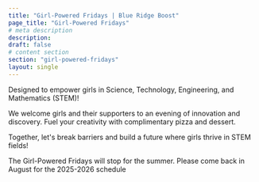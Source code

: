 ```yaml
---
title: "Girl-Powered Fridays | Blue Ridge Boost"
page_title: "Girl-Powered Fridays"
# meta description
description: 
draft: false
# content section
section: "girl-powered-fridays"
layout: single
---
```


 <div class="container">
    <p>Designed to empower girls in Science, Technology, Engineering, and Mathematics (STEM)!</p>
    <p>We welcome girls and their supporters to an evening of innovation and discovery. Fuel your creativity with complimentary pizza and dessert.</p>
    <p>Together, let's break barriers and build a future where girls thrive in STEM fields!</p>
    <p>The Girl-Powered Fridays will stop for the summer. Please come back in August for the 2025-2026 schedule</p>
</div>
<div class="container">
    <div>
        <script data-cfasync="false" type="text/javascript" src="https://app.ecwid.com/script.js?106136041&data_platform=code"
        charset="utf-8"></script>
        <script type="text/javascript">
        xProductBrowser("views=grid(20,5) list(60) table(60)","categoryView=grid","id=my-store-106136041", 
        "defaultCategoryId=175336113");</script>
    </div>
</div> 

